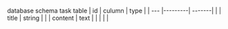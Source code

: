 database schema
task table
| id  | culumn  |  type  |
| --- |---------| -------|
|     | title   | string |
|     | content |  text  |
|     |         |        |

